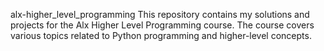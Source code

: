 alx-higher_level_programming
This repository contains my solutions and projects for the Alx Higher Level Programming course. The course covers various topics related to Python programming and higher-level concepts.
